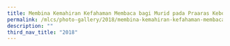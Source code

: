 ```yaml
---
title: Membina Kemahiran Kefahaman Membaca bagi Murid pada Praaras Kebolehan
permalink: /mlcs/photo-gallery/2018/membina-kemahiran-kefahaman-membaca-bagi-murid-pada-praaras-kebolehan/
description: ""
third_nav_title: "2018"
---
```

